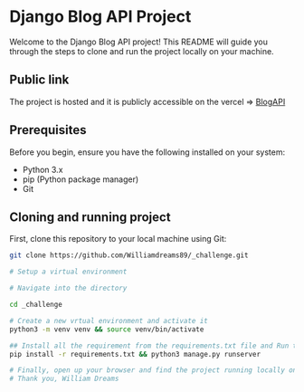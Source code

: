 # Django Blog API Project

Welcome to the Django Blog API project! This README will guide you through the steps to clone and run the project locally on your machine. 

## Public link
The project is hosted and it is publicly accessible on the vercel => [BlogAPI](https://blogapi-two.vercel.app)

## Prerequisites

Before you begin, ensure you have the following installed on your system:

- Python 3.x
- pip (Python package manager)
- Git

## Cloning and running project

First, clone this repository to your local machine using Git:

```bash
git clone https://github.com/Williamdreams89/_challenge.git

# Setup a virtual environment 

# Navigate into the directory

cd _challenge

# Create a new vrtual environment and activate it
python3 -m venv venv && source venv/bin/activate

## Install all the requirement from the requirements.txt file and Run the local server
pip install -r requirements.txt && python3 manage.py runserver

# Finally, open up your browser and find the project running locally on the default port on localhost
# Thank you, William Dreams 
